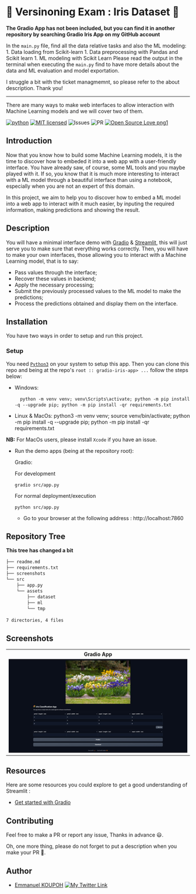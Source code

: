# 🚀 Versinoning Exam : Iris Dataset 🚀

**The Gradio App has not been included, but you can find it in another repository by searching Gradio Iris App on my GitHub account**

In the `main.py` file, find all the data relative tasks and also the ML modeling:
    1. Data loading from Scikit-learn
    1. Data preprocessing with Pandas and Scikit learn
    1. ML modeling with Scikit Learn
Please read the output in the terminal when executing the `main.py` find to have more details about the data and ML evaluation and model exportation.

I struggle a bit with the ticket managmemnt, so please refer to the about description. Thank you!


------------------

There are many ways to make web interfaces to allow interaction with Machine Learning models and we will cover two of them.

[![python](https://img.shields.io/badge/Python-3776AB?style=for-the-badge&logo=python&logoColor=white)](https://img.shields.io/badge/Python-3776AB?style=for-the-badge&logo=python&logoColor=white)
[![MIT licensed](https://img.shields.io/badge/license-mit-blue?style=for-the-badge&logo=appveyor)](./LICENSE)
![Issues](https://img.shields.io/github/issues/eaedk/streamlit-iris-app?style=for-the-badge&logo=appveyor)
![PR](https://img.shields.io/github/issues-pr/eaedk/streamlit-iris-app?style=for-the-badge&logo=appveyor)
[![Open Source Love png1](https://badges.frapsoft.com/os/v1/open-source.png?v=103)](https://github.com/ellerbrock/open-source-badges/)

## Introduction

Now that you know how to build some Machine Learning models, it is the time to discover how to embeded it into a web app with a user-friendly interface. You have already saw, of course, some ML tools and you maybe played with it. If so, you know that it is much more interesting to interact with a ML model through a beautiful interface than using a notebook, especially when you are not an expert of this domain.

In this project, we aim to help you to discover how to embed a ML model into a web app to interact with it much easier, by inputing the required information, making predictions and showing the result.

## Description

You will have a minimal interface demo with [Gradio](https://gradio.app/) & [Streamlit](https://streamlit.io/), this will just serve you to make sure that everything works correctly. Then, you will have to make your own interfaces, those allowing you to interact with a Machine Learning model, that is to say:

- Pass values through the interface;
- Recover these values in backend;
- Apply the necessary processing;
- Submit the previously processed values to the ML model to make the predictions;
- Process the predictions obtained and display them on the interface.

## Installation

You have two ways in order to setup and run this project.

### Setup

You need [`Python3`](https://www.python.org/) on your system to setup this app. Then you can clone this repo and being at the repo's `root :: gradio-iris-app> ...` follow the steps below:

- Windows:

        python -m venv venv; venv\Scripts\activate; python -m pip install -q --upgrade pip; python -m pip install -qr requirements.txt

- Linux & MacOs:
  python3 -m venv venv; source venv/bin/activate; python -m pip install -q --upgrade pip; python -m pip install -qr requirements.txt

**NB:** For MacOs users, please install `Xcode` if you have an issue.

- Run the demo apps (being at the repository root):

  Gradio:

  For development

      gradio src/app.py

  For normal deployment/execution

      python src/app.py

  - Go to your browser at the following address :
    http://localhost:7860

## Repository Tree
**This tree has changed a bit**
```.
├── readme.md
├── requirements.txt
├── screenshots
└── src
    ├── app.py
    └── assets
        ├── dataset
        ├── ml
        └── tmp

7 directories, 4 files
```

## Screenshots

<table>
    <tr>
        <th> Gradio App </th>
    </tr>
    <tr>
        <td><img src="./screenshots/img001.jpeg"/></td>
    </tr>
</table>

## Resources

Here are some resources you could explore to get a good understanding of Streamlit :

- [Get started with Gradio](https://gradio.app/quickstart)

## Contributing

Feel free to make a PR or report any issue, Thanks in advance 😃.

Oh, one more thing, please do not forget to put a description when you make your PR 🙂.

## Author

- [Emmanuel KOUPOH](https://www.linkedin.com/in/esa%C3%AFe-alain-emmanuel-dina-koupoh-7b974a17a/)
  [![My Twitter Link](https://img.shields.io/twitter/follow/emmanuelkoupoh?style=social)](https://twitter.com/emmanuelkoupoh)
